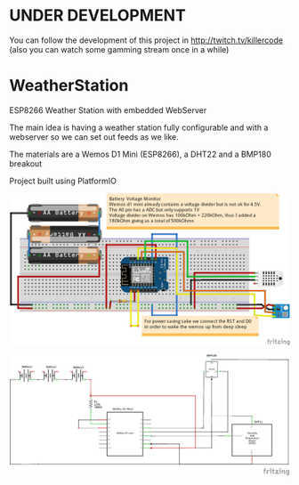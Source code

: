 # UNDER DEVELOPMENT
You can follow the development of this project in http://twitch.tv/killercode (also you can watch some gamming stream once in a while)

# WeatherStation
ESP8266 Weather Station with embedded WebServer

The main idea is having a weather station fully configurable and with a webserver so we can set out feeds as we like.

The materials are a Wemos D1 Mini (ESP8266), a DHT22 and a BMP180 breakout

Project built using PlatformIO

![alt text](https://github.com/killercode/WeatherStation/blob/master/Schematic/weatherstation_breadboard.png?raw=true)

![alt text](https://github.com/killercode/WeatherStation/blob/master/Schematic/weatherstation_schematic.png?raw=true)

